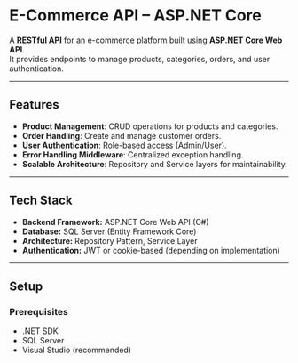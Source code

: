# E-Commerce API – ASP.NET Core

A **RESTful API** for an e-commerce platform built using **ASP.NET Core Web API**.  
It provides endpoints to manage products, categories, orders, and user authentication.

---

## Features

- **Product Management**: CRUD operations for products and categories.
- **Order Handling**: Create and manage customer orders.
- **User Authentication**: Role-based access (Admin/User).
- **Error Handling Middleware**: Centralized exception handling.
- **Scalable Architecture**: Repository and Service layers for maintainability.

---

## Tech Stack

- **Backend Framework:** ASP.NET Core Web API (C#)
- **Database:** SQL Server (Entity Framework Core)
- **Architecture:** Repository Pattern, Service Layer
- **Authentication:** JWT or cookie-based (depending on implementation)

---

## Setup

### Prerequisites
- .NET SDK
- SQL Server
- Visual Studio (recommended)


